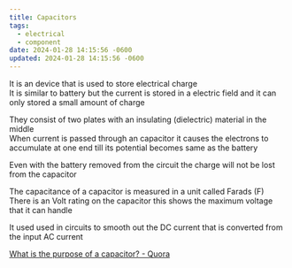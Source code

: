 ```yaml
---
title: Capacitors
tags:
  - electrical
  - component
date: 2024-01-28 14:15:56 -0600
updated: 2024-01-28 14:15:56 -0600
---
```


It is an device that is used to store electrical charge  
It is similar to battery but the current is stored in a electric field and it can only stored a small amount of charge

They consist of two plates with an insulating (dielectric) material in the middle  
When current is passed through an capacitor it causes the electrons to accumulate at one end till its potential becomes same as the battery

Even with the battery removed from the circuit the charge will not be lost from the capacitor

The capacitance of a capacitor is measured in a unit called Farads (F)  
There is an Volt rating on the capacitor this shows the maximum voltage that it can handle

It used used in circuits to smooth out the DC current that is converted from the input AC current

[What is the purpose of a capacitor? - Quora](https://www.quora.com/What-is-the-purpose-of-a-capacitor-and-why-would-you-want-to-have-one-or-multiple-on-a-circuit)
